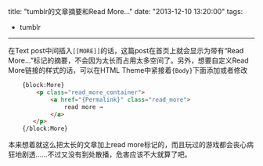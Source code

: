 title: "tumblr的文章摘要和Read More..."
date: "2013-12-10 13:20:00"
tags:
- tumblr
---
在Text post中间插入`[[MORE]]`的话，这篇post在首页上就会显示为带有“Read More...”标记的摘要，不会因为太长而占用太多空间了。另外，想要自定义Read More链接的样式的话，可以在HTML Theme中紧接着`{Body}`下面添加或者修改

```html
    {block:More}
        <p class="read_more_container">
            <a href="{Permalink}" class="read_more">
                read more →
            </a>
       </p>
    {/block:More}
```

本来想着就这么把太长的文章加上read more标记的，而且玩过的游戏都会丧心病狂地剧透……不过又没有到处散播，危害应该不大就算了吧。